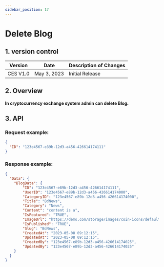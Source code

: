 ```yaml
---
sidebar_position: 17
---
```


# Delete Blog

## 1. version control

| Version  | Date        | Description of Changes |
| -------- | ----------- | ---------------------- |
| CES V1.0 | May 3, 2023 | Initial Release        |

## 2. Overview

#### In cryptocurrency exchange system admin can delete Blog.

## 3. API

### Request example:

```json
{
  "ID": "123e4567-e89b-12d3-a456-426614174111"
}
```

### Response example:

```json
{
  "Data": {
    "BlogData": {
        "ID": "123e4567-e89b-12d3-a456-426614174111",
        "UserID": "123e4567-e89b-12d3-a456-426614174000", 
        "CategoryID": "123e4567-e89b-12d3-a456-426614174000",	
        "Title": "BdNews",
        "Category": "News",
        "Content": "content is a",
        "IsFeatured": "TRUE",
        "ImageUrl": "https://demo.com/storage/images/coin-icons/default.jpg",
        "IsPublished": "TRUE",
        "Slug": "BdNews",
        "CreatedAt": "2023-05-08 09:12:15",
        "UpdatedAt": "2023-05-08 09:12:15",
        "CreatedBy": "123e4567-e89b-12d3-a456-426614174025",
        "UpdatedBy": "123e4567-e89b-12d3-a456-426614174025"
    }
  }
}
```
